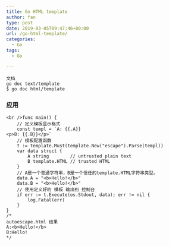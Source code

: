 ```yaml
---
title: Go HTML template
author: fan
type: post
date: 2019-03-05T09:47:46+00:00
url: /go-html-template/
categories:
  - Go
tags:
  - Go

---
```

<pre><code class="language-go line-numbers">文档
go doc text/template
$ go doc html/template
</code></pre>

### 应用

<pre><code class="language-go line-numbers">&lt;br />func main() {
    // 定义模板显示格式
    const templ = `A: {{.A}}
&lt;p&gt;B: {{.B}}&lt;/p&gt;`
    // 模板配置函数
    t := template.Must(template.New("escape").Parse(templ))
    var data struct {
        A string        // untrusted plain text
        B template.HTML // trusted HTML
    }
    // A是一个普通字符串，B是一个信任的template.HTML字符串类型。
    data.A = "&lt;b&gt;Hello!&lt;/b&gt;"
    data.B = "&lt;b&gt;Hello!&lt;/b&gt;"
    // 使用定义好的 模板 输出到 控制台
    if err := t.Execute(os.Stdout, data); err != nil {
        log.Fatal(err)
    }
}
/*
autoescape.html 结果
A:&lt;b&gt;Hello!&lt;/b&gt;
B:Hello!
*/
</code></pre>